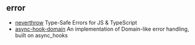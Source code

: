 ## error

- [neverthrow](https://github.com/supermacro/neverthrow) Type-Safe Errors for JS & TypeScript
- [async-hook-domain](https://github.com/tapjs/async-hook-domain) An implementation of Domain-like error handling, built on async_hooks